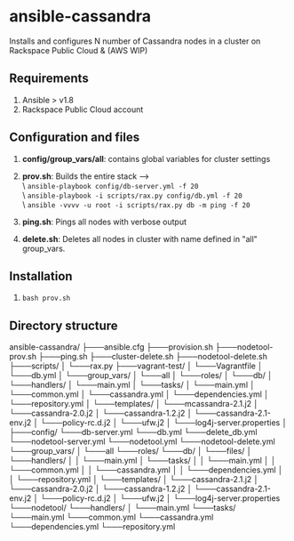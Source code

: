 ansible-cassandra
=============

Installs and configures N number of Cassandra nodes in a cluster on Rackspace Public Cloud & (AWS WIP)

## Requirements
1. Ansible > v1.8
2. Rackspace Public Cloud account

## Configuration and files
1. **config/group_vars/all**: contains global variables for cluster settings
2. **prov.sh**: Builds the entire stack -->  
    \ ``` ansible-playbook config/db-server.yml -f 20 ```  
     \ ``` ansible-playbook -i scripts/rax.py config/db.yml -f 20 ```  
      \ ``` ansible -vvvv -u root -i scripts/rax.py db -m ping -f 20 ```  

3. **ping.sh**: Pings all nodes with verbose output  
4. **delete.sh**: Deletes all nodes in cluster with name defined in "all" group_vars.  

## Installation
1. ``` bash prov.sh ```

## Directory structure
ansible-cassandra/
├───ansible.cfg
├───provision.sh
├───nodetool-prov.sh
├───ping.sh
├───cluster-delete.sh
├───nodetool-delete.sh
├───scripts/
│   └───rax.py
├───vagrant-test/
│   └───Vagrantfile
│   └───db.yml
│   └───group_vars/
│       └───all
│   └───roles/
│       └───db/
│           └───handlers/
│               └───main.yml
│           └───tasks/
│               └───main.yml
│               └───common.yml
│               └───cassandra.yml
│               └───dependencies.yml
│               └───repository.yml
│           └───templates/
│               └───mcassandra-2.1.j2
│               └───cassandra-2.0.j2
│               └───cassandra-1.2.j2
│               └───cassandra-2.1-env.j2
│               └───policy-rc.d.j2
│               └───ufw.j2
│               └───log4j-server.properties
│
├───config/
    └───db-server.yml
    └───db.yml
    └───delete_db.yml
    └───nodetool-server.yml
    └───nodetool.yml
    └───nodetool-delete.yml
    └───group_vars/
    │   └───all
    └───roles/
        └───db/
        │   └───files/
        │   └───handlers/
        │   │   └───main.yml
        │   └───tasks/
        │   │   └───main.yml
        │   │   └───common.yml
        │   │   └───cassandra.yml
        │   │   └───dependencies.yml
        │   │   └───repository.yml
        │   └───templates/
        │       └───cassandra-2.1.j2
        │       └───cassandra-2.0.j2
        │       └───cassandra-1.2.j2
        │       └───cassandra-2.1-env.j2
        │       └───policy-rc.d.j2
        │       └───ufw.j2
        │       └───log4j-server.properties
        └───nodetool/
            └───handlers/
            │   └───main.yml
            └───tasks/
                └───main.yml
                └───common.yml
                └───cassandra.yml
                └───dependencies.yml
                └───repository.yml
